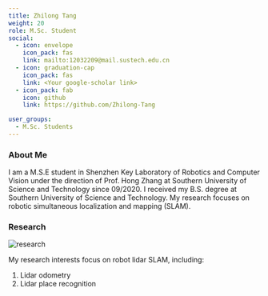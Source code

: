 ```yaml
---
title: Zhilong Tang
weight: 20
role: M.Sc. Student
social:
  - icon: envelope 
    icon_pack: fas
    link: mailto:12032209@mail.sustech.edu.cn
  - icon: graduation-cap 
    icon_pack: fas
    link: <Your google-scholar link>
  - icon_pack: fab
    icon: github
    link: https://github.com/Zhilong-Tang

user_groups:
  - M.Sc. Students
---
```

### About Me
I am a M.S.E student in Shenzhen Key Laboratory of Robotics and Computer Vision under the direction of Prof. Hong Zhang at Southern University of Science and Technology since 09/2020. I received my B.S. degree at Southern University of Science and Technology. My research focuses on robotic simultaneous localization and mapping (SLAM). 

### Research
![research](authors_research/zhilong_tang.jpg "Research Introduction (From Uy, M. A., & Lee, G. H. (2018). Pointnetvlad: Deep point cloud based retrieval for large-scale place recognition. In Proceedings of the IEEE conference on computer vision and pattern recognition (pp. 4470-4479).)")

My research interests focus on robot lidar SLAM, including:
1. Lidar odometry 
2. Lidar place recognition





